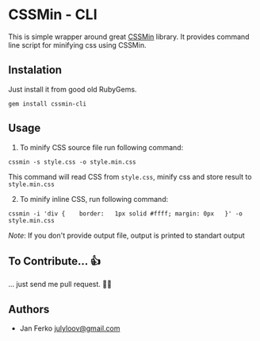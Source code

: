 CSSMin - CLI
============

This is simple wrapper around great [CSSMin](http://github.com/rgrove/cssmin) library.
It provides command line script for minifying css using CSSMin.

Instalation
-----------

Just install it from good old RubyGems.

```
gem install cssmin-cli
```

Usage
-----

1. To minify CSS source file run following command:

```
cssmin -s style.css -o style.min.css
```

This command will read CSS from `style.css`, minify css and store result to `style.min.css`

2. To minify inline CSS, run following command:

```
cssmin -i 'div {    border:   1px solid #ffff; margin: 0px   }' -o style.min.css
```

*Note*: If you don't provide output file, output is printed to standart output

To Contribute... :thumbsup:
---------------------

... just send me pull request. :man_with_turban:

Authors
-------

* Jan Ferko <julyloov@gmail.com>
